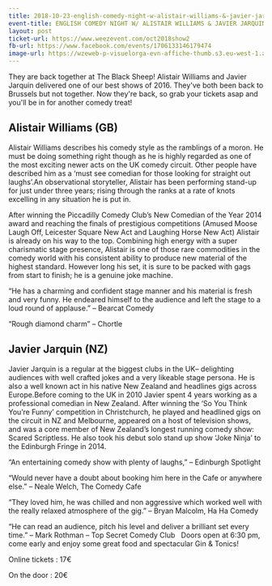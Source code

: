 ```yaml
---
title: 2018-10-23-english-comedy-night-w-alistair-williams-&-javier-jarquin
event-title: ENGLISH COMEDY NIGHT W/ ALISTAIR WILLIAMS & JAVIER JARQUIN
layout: post
ticket-url: https://www.weezevent.com/oct2018show2
fb-url: https://www.facebook.com/events/1706133146179474
image-url: https://wzeweb-p-visuelorga-evn-affiche-thumb.s3.eu-west-1.amazonaws.com/affiche_200967.thumb53700.1474554536.jpg
---
```

They are back together at The Black Sheep! Alistair Williams and Javier Jarquin delivered one of our best shows of 2016. They've both been back to Brussels but not together. Now they're back, so grab your tickets asap and you'll be in for another comedy treat!

## Alistair Williams (GB)
Alistair Williams describes his comedy style as the ramblings of a moron. He must be doing something right though as he is highly regarded as one of the most exciting newer acts on the UK comedy circuit. Other people have described him as a ‘must see comedian for those looking for straight out laughs’.An observational storyteller, Alistair has been performing stand-up for just under three years; rising through the ranks at a rate of knots excelling in any situation he is put in.

After winning the Piccadilly Comedy Club’s New Comedian of the Year 2014 award and reaching the finals of prestigious competitions (Amused Moose Laugh Off, Leicester Square New Act and Laughing Horse New Act) Alistair is already on his way to the top. Combining high energy with a super charismatic stage presence, Alistair is one of those rare commodities in the comedy world with his consistent ability to produce new material of the highest standard. However long his set, it is sure to be packed with gags from start to finish; he is a genuine joke machine.

“He has a charming and confident stage manner and his material is fresh and very funny. He endeared himself to the audience and left the stage to a loud round of applause.” – Bearcat Comedy

“Rough diamond charm” – Chortle

## Javier Jarquin (NZ)
Javier Jarquin is a regular at the biggest clubs in the UK– delighting audiences with well crafted jokes and a very likeable stage persona. He is also a well known act in his native New Zealand and headlines gigs across Europe.Before coming to the UK in 2010 Javier spent 4 years working as a professional comedian in New Zealand. After winning the ‘So You Think You’re Funny’ competition in Christchurch, he played and headlined gigs on the circuit in NZ and Melbourne, appeared on a host of television shows, and was a core member of New Zealand’s longest running comedy show: Scared Scriptless. He also took his debut solo stand up show ‘Joke Ninja’ to the Edinburgh Fringe in 2014.

“An entertaining comedy show with plenty of laughs,” – Edinburgh Spotlight

“Would never have a doubt about booking him here in the Cafe or anywhere else.” – Neale Welch, The Comedy Cafe

“They loved him, he was chilled and non aggressive which worked well with the really relaxed atmosphere of the gig.” – Bryan Malcolm, Ha Ha Comedy

“He can read an audience, pitch his level and deliver a brilliant set every time.” – Mark Rothman – Top Secret Comedy Club
 
Doors open at 6:30 pm, come early and enjoy some great food and spectacular Gin & Tonics!

Online tickets : 17€

On the door : 20€
